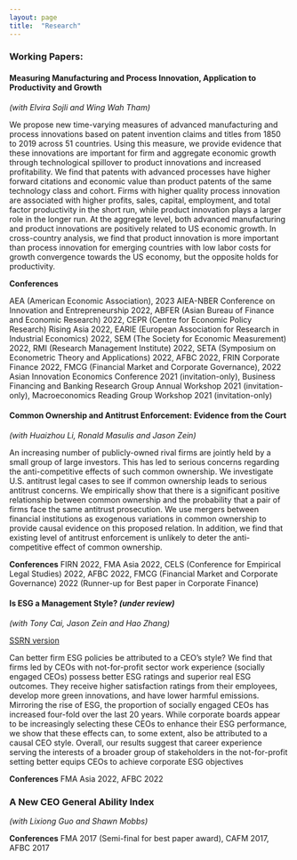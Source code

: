 ```yaml
---
layout: page
title:  "Research"
---
```


### Working Papers:
#### Measuring Manufacturing and Process Innovation, Application to Productivity and Growth
*(with Elvira Sojli and Wing Wah Tham)*

We propose new time-varying measures of advanced manufacturing and process innovations based on patent invention claims and titles from 1850 to 2019 across 51 countries. Using this measure, we provide evidence that these innovations are important for firm and aggregate economic growth through technological spillover to product innovations and increased profitability. We find that patents with advanced processes have higher forward citations and economic value than product patents of the same technology class and cohort. Firms with higher quality process innovation are associated with higher profits, sales, capital, employment, and total factor productivity in the short run, while product innovation plays a larger role in the longer run. At the aggregate level, both advanced manufacturing and product innovations are positively related to US economic growth. In cross-country analysis, we find that product innovation is more important than process innovation for emerging countries with low labor costs for growth convergence towards the US economy, but the opposite holds for productivity.

__Conferences__

  AEA (American Economic Association), 2023 AIEA-NBER Conference on Innovation and Entrepreneurship 2022, ABFER (Asian Bureau of Finance and Economic Research) 2022, CEPR (Centre for Economic Policy Research) Rising Asia 2022, EARIE (European Association for Research in Industrial Economics) 2022, SEM (The Society for Economic Measurement) 2022, RMI (Research Management Institute) 2022, SETA (Symposium on Econometric Theory and Applications) 2022, AFBC 2022, FRIN Corporate Finance 2022, FMCG (Financial Market and Corporate Governance), 2022 Asian Innovation Economics Conference 2021 (invitation-only), Business Financing and Banking Research Group Annual Workshop 2021 (invitation-only), Macroeconomics Reading Group Workshop 2021 (invitation-only)

#### Common Ownership and Antitrust Enforcement: Evidence from the Court 
*(with Huaizhou Li, Ronald Masulis and Jason Zein)*

An increasing number of publicly-owned rival firms are jointly held by a small group of large investors. This has led to serious concerns regarding the anti-competitive effects of such common ownership. We investigate U.S. antitrust legal cases to see if common ownership leads to serious antitrust concerns. We empirically show that there is a significant positive relationship between common ownership and the probability that a pair of firms face the same antitrust prosecution. We use mergers between financial institutions as exogenous variations in common ownership to provide causal evidence on this proposed relation. In addition, we find that existing level of antitrust enforcement is unlikely to deter the anti-competitive effect of common ownership.

__Conferences__
FIRN 2022, FMA Asia 2022, CELS (Conference for Empirical Legal Studies) 2022, AFBC 2022, FMCG (Financial Market and Corporate Governance) 2022 (Runner-up for Best paper in Corporate Finance)

#### Is ESG a Management Style? *(under review)*
*(with Tony Cai, Jason Zein and Hao Zhang)* 

<a href="https://papers.ssrn.com/sol3/papers.cfm?abstract_id=4266516">SSRN version</a>

Can better firm ESG policies be attributed to a CEO’s style? We find that firms led by CEOs with not-for-profit sector work experience (socially engaged CEOs) possess better ESG ratings and superior real ESG outcomes. They receive higher satisfaction ratings from their employees, develop more green innovations, and have lower harmful emissions. Mirroring the rise of ESG, the proportion of socially engaged CEOs has increased four-fold over the last 20 years. While corporate boards appear to be increasingly selecting these CEOs to enhance their ESG performance, we show that these effects can, to some extent, also be attributed to a causal CEO style. Overall, our results suggest that career experience serving the interests of a broader group of stakeholders in the not-for-profit setting better equips CEOs to achieve corporate ESG objectives

__Conferences__
FMA Asia 2022, AFBC 2022

### A New CEO General Ability Index
*(with Lixiong Guo and Shawn Mobbs)*

__Conferences__
  FMA 2017 (Semi-final for best paper award), CAFM 2017, AFBC 2017


[jekyll-docs]: https://jekyllrb.com/docs/home
[jekyll-gh]:   https://github.com/jekyll/jekyll
[jekyll-talk]: https://talk.jekyllrb.com/
